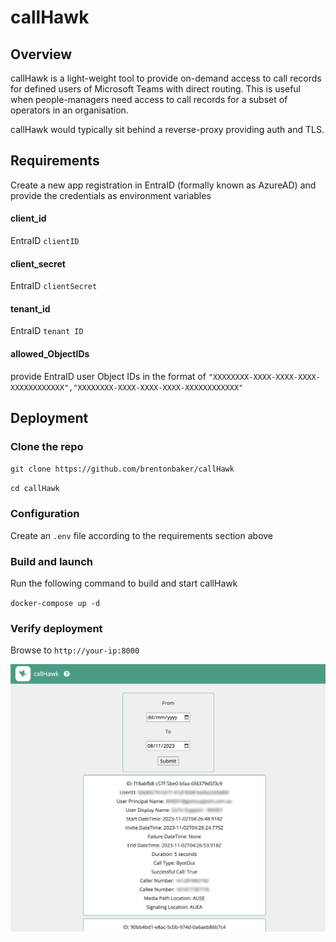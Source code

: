 # callHawk

## Overview
callHawk is a light-weight tool to provide on-demand access to call records for defined users of Microsoft Teams with direct routing.
This is useful when people-managers need access to call records for a subset of operators in an organisation. 

callHawk would typically sit behind a reverse-proxy providing auth and TLS.


## Requirements
Create a new app registration in EntraID (formally known as AzureAD) and provide the credentials as environment variables

#### client_id
EntraID `clientID`

#### client_secret 
EntraID `clientSecret`

#### tenant_id
EntraID `tenant ID`

#### allowed_ObjectIDs
provide EntraID user Object IDs in the format of `"XXXXXXXX-XXXX-XXXX-XXXX-XXXXXXXXXXXX","XXXXXXXX-XXXX-XXXX-XXXX-XXXXXXXXXXXX"`

## Deployment
### Clone the repo
`git clone https://github.com/brentonbaker/callHawk`

`cd callHawk`

### Configuration
Create an `.env` file according to the requirements section above

### Build and launch
Run the following command to build and start callHawk

`docker-compose up -d`

### Verify deployment
Browse to `http://your-ip:8000`

![callHawk Screenshot](callHawk.jpg)



